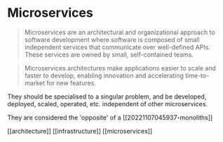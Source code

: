# Microservices

>Microservices are an architectural and organizational approach to software development where software is composed of small independent services that communicate over well-defined APIs. These services are owned by small, self-contained teams.

>Microservices architectures make applications easier to scale and faster to develop, enabling innovation and accelerating time-to-market for new features.

They should be specialised to a singular problem, and be developed, deployed, scaled, operated, etc. independent of other microservices.

They are considered the 'opposite' of a [[20221107045937-monoliths]]

[[architecture]]
[[infrastructure]]
[[microservices]]